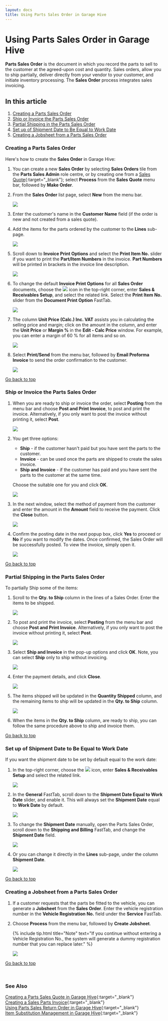 ```yaml
---
layout: docs
title: Using Parts Sales Order in Garage Hive
---
```


<a name="top"></a>

# Using Parts Sales Order in Garage Hive
**Parts Sales Order** is the document in which you record the parts to sell to the customer at the agreed-upon cost and quantity. Sales orders, allow you to ship partially, deliver directly from your vendor to your customer, and initiate inventory processing. The **Sales Order** process integrates sales invoicing. 

## In this article
1. [Creating a Parts Sales Order](#creating-a-parts-sales-order)
2. [Ship or Invoice the Parts Sales Order](#ship-or-invoice-the-parts-sales-order)
3. [Partial Shipping in the Parts Sales Order](#partial-shipping-in-the-parts-sales-order)
4. [Set up of Shipment Date to Be Equal to Work Date](#set-up-of-shipment-date-to-be-equal-to-work-date)
5. [Creating a Jobsheet from a Parts Sales Order](#creating-a-jobsheet-from-a-parts-sales-order)

### Creating a Parts Sales Order
Here's how to create the **Sales Order** in Garage Hive:
1. You can create a new **Sales Order** by selecting **Sales Orders** tile from the **Parts Sales Admin** role centre, or by creating one from a [Sales Quote](garagehive-creating-sales-quote.html){:target="_blank"}; select **Process** from the **Sales Quote** menu bar, followed by **Make Order**.
2. From the **Sales Order** list page, select **New** from the menu bar.

   ![](media/garagehive-parts-sales-order1.gif)

3. Enter the customer's name in the **Customer Name** field (if the order is new and not created from a sales quote). 
4. Add the items for the parts ordered by the customer to the **Lines** sub-page.

   ![](media/garagehive-parts-sales-order2.gif)

5. Scroll down to **Invoice Print Options** and select the **Print Item No.** slider if you want to print the **Part/Item Numbers** in the invoice. **Part Numbers** will be printed in brackets in the invoice line description.

   ![](media/garagehive-parts-sales-order2aa.gif)

6. To change the default **Invoice Print Options** for all **Sales Order** documents, choose the ![](media/search_icon.png) icon in the top-right corner, enter **Sales & Receivables Setup**, and select the related link. Select the **Print Item No.** slider from the **Document Print Option** FastTab.

   ![](media/garagehive-parts-sales-order2aaa.gif)

7. The column **Unit Price (Calc.) Inc. VAT** assists you in calculating the selling price and margin; click on the amount in the column, and enter the **Unit Price** or **Margin %** in the **Edit - Calc Price** window. For example, you can enter a margin of 60 % for all items and so on.

   ![](media/garagehive-parts-sales-order2a.gif)

8. Select **Print/Send** from the menu bar, followed by **Email Proforma Invoice** to send the order confirmation to the customer.

   ![](media/garagehive-parts-sales-order3.gif)


[Go back to top](#top)

### Ship or Invoice the Parts Sales Order
1. When you are ready to ship or invoice the order, select **Posting** from the menu bar and choose **Post and Print Invoice**, to post and print the invoice. Alternatively, if you only want to post the invoice without printing it, select **Post**.

   ![](media/garagehive-parts-sales-order-ship-or-invoice1.png)

2. You get three options: 
   * **Ship** - if the customer hasn't paid but you have sent the parts to the customer.
   * **Invoice** - can be used once the parts are shipped to create the sales invoice.
   * **Ship and Invoice** - if the customer has paid and you have sent the parts to the customer at the same time.
  
   Choose the suitable one for you and click **OK**.

      ![](media/garagehive-parts-sales-order-ship-or-invoice2.png)

3. In the next window, select the method of payment from the customer and enter the amount in the **Amount** field to receive the payment. Click the **Close** button.

   ![](media/garagehive-parts-sales-order-ship-or-invoice3.png)

4. Confirm the posting date in the next popup box, click **Yes** to proceed or **No** if you want to modify the dates. Once confirmed, the Sales Order will be successfully posted. To view the invoice, simply open it.

   ![](media/garagehive-parts-sales-order-ship-or-invoice4.png)


[Go back to top](#top)

### Partial Shipping in the Parts Sales Order
To partially Ship some of the items:
1. Scroll to the **Qty. to Ship** column in the lines of a Sales Order. Enter the items to be shipped.

   ![](media/garagehive-parts-sales-order-ship1.png)

2. To post and print the invoice, select **Posting** from the menu bar and choose **Post and Print Invoice**. Alternatively, if you only want to post the invoice without printing it, select **Post**.

   ![](media/garagehive-parts-sales-order-ship2.png)

3. Select **Ship and Invoice** in the pop-up options and click **OK**. Note, you can select **Ship** only to ship without invoicing.

   ![](media/garagehive-parts-sales-order-ship3.png)

4. Enter the payment details, and click **Close**.

   ![](media/garagehive-parts-sales-order-ship4.png)

5. The items shipped will be updated in the **Quantity Shipped** column, and the remaining items to ship will be updated in the **Qty. to Ship** column.

   ![](media/garagehive-parts-sales-order-ship5.png)

6. When the items in the **Qty. to Ship** column, are ready to ship, you can follow the same procedure above to ship and invoice them.
   

[Go back to top](#top)

### Set up of Shipment Date to Be Equal to Work Date
If you want the shipment date to be set by default equal to the work date:
1. In the top-right corner, choose the ![](media/search_icon.png) icon, enter **Sales & Receivables Setup** and select the related link.

   ![](media/garagehive-parts-sales-order-shipment-date1.png)

2. In the **General** FastTab, scroll down to the **Shipment Date Equal to Work Date** slider, and enable it. This will always set the **Shipment Date** equal to **Work Date** by default.

   ![](media/garagehive-parts-sales-order-shipment-date2.png)

3. To change the **Shipment Date** manually, open the Parts Sales Order, scroll down to the **Shipping and Billing** FastTab, and change the **Shipment Date** field.

   ![](media/garagehive-parts-sales-order-shipment-date3.png)

4. Or you can change it directly in the **Lines** sub-page, under the column **Shipment Date**.

   ![](media/garagehive-parts-sales-order-shipment-date4.png)


[Go back to top](#top)

### Creating a Jobsheet from a Parts Sales Order
1.  If a customer requests that the parts be fitted to the vehicle, you can generate a **Jobsheet** from the **Sales Order**. Enter the vehicle registration number in the **Vehicle Registration No.** field under the **Service** FastTab.
2. Choose **Process** from the menu bar, followed by **Create Jobsheet**.
    
    {% include tip.html title="Note" text="If you continue without entering a Vehicle Registration No., the system will generate a dummy registration number that you can replace later." %}

   ![](media/garagehive-parts-sales-order5.gif)


[Go back to top](#top)


<br>

### **See Also**

[Creating a Parts Sales Quote in Garage Hive](garagehive-creating-sales-quote.html){:target="_blank"} \
[Creating a Sales Parts Invoice](garagehive-creating-sales-invoice.html){:target="_blank"} \
[Using Parts Sales Return Order in Garage Hive](garagehive-using-sales-return-order.html){:target="_blank"} \
[Item Substitution Management in Garage Hive](garagehive-item-substitution-management.html){:target="_blank"}


